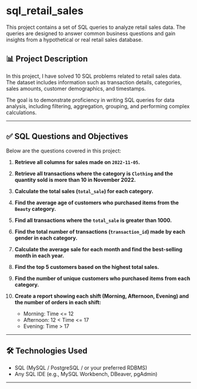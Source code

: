 # sql_retail_sales

This project contains a set of SQL queries to analyze retail sales data. The queries are designed to answer common business questions and gain insights from a hypothetical or real retail sales database.

## 📊 Project Description

In this project, I have solved 10 SQL problems related to retail sales data. The dataset includes information such as transaction details, categories, sales amounts, customer demographics, and timestamps.

The goal is to demonstrate proficiency in writing SQL queries for data analysis, including filtering, aggregation, grouping, and performing complex calculations.

---

## ✅ SQL Questions and Objectives

Below are the questions covered in this project:

1. **Retrieve all columns for sales made on `2022-11-05`.**

2. **Retrieve all transactions where the category is `Clothing` and the quantity sold is more than 10 in November 2022.**

3. **Calculate the total sales (`total_sale`) for each category.**

4. **Find the average age of customers who purchased items from the `Beauty` category.**

5. **Find all transactions where the `total_sale` is greater than 1000.**

6. **Find the total number of transactions (`transaction_id`) made by each gender in each category.**

7. **Calculate the average sale for each month and find the best-selling month in each year.**

8. **Find the top 5 customers based on the highest total sales.**

9. **Find the number of unique customers who purchased items from each category.**

10. **Create a report showing each shift (Morning, Afternoon, Evening) and the number of orders in each shift:**
    - Morning: Time <= 12
    - Afternoon: 12 < Time <= 17
    - Evening: Time > 17

---

## 🛠️ Technologies Used

- SQL (MySQL / PostgreSQL / or your preferred RDBMS)
- Any SQL IDE (e.g., MySQL Workbench, DBeaver, pgAdmin)

---
